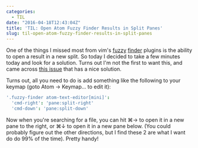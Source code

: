 ```yaml
---
categories:
  - TIL
date: "2016-04-18T12:43:04Z"
title: 'TIL: Open Atom Fuzzy Finder Results in Split Panes'
slug: til-open-atom-fuzzy-finder-results-in-split-panes
---
```


One of the things I missed most from vim's [fuzzy](https://github.com/junegunn/fzf) [finder](https://github.com/kien/ctrlp.vim) plugins is the ability to open a result in a new split. So today I decided to take a few minutes today and look for a solution. Turns out I'm not the first to want this, and came across [this issue](https://github.com/atom/fuzzy-finder/issues/81) that has a nice solution.

Turns out, all you need to do is add something like the following to your keymap (goto Atom → Keymap... to edit it):

```coffee
'.fuzzy-finder atom-text-editor[mini]':
  'cmd-right': 'pane:split-right'
  'cmd-down': 'pane:split-down'
```

Now when you're searching for a file, you can hit ⌘→ to open it in a new pane to the right, or ⌘↓ to open it in a new pane below. (You could probably figure out the other directions, but I find these 2 are what I want do do 99% of the time). Pretty handy!
